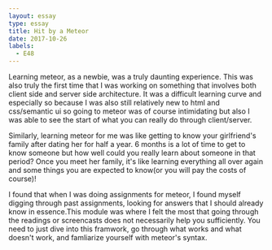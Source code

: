 ```yaml
---
layout: essay
type: essay
title: Hit by a Meteor
date: 2017-10-26
labels:
  - E48
---
```


Learning meteor, as a newbie, was a truly daunting experience. This was also truly the first time that I was working on something that involves both client side and server side architecture. It was a difficult learning curve and especially so because I was also still relatively new to html and css/semantic ui so going to meteor was of course intimidating but also I was able to see the start of what you can really do through client/server.

Similarly, learning meteor for me was like getting to know your girlfriend's family after dating her for half a year. 6 months is a lot of time to get to know someone but how well could you really learn about someone in that period? Once you meet her family, it's like learning everything all over again and some things you are expected to know(or you will pay the costs of course)! 

I found that when I was doing assignments for meteor, I found myself digging through past assignments, looking for answers that I should already know in essence.This module was where I felt the most that going through the readings or screencasts does not necessarily help you sufficiently. You need to just dive into this framwork, go through what works and what doesn't work, and famliarize yourself with meteor's syntax. 
